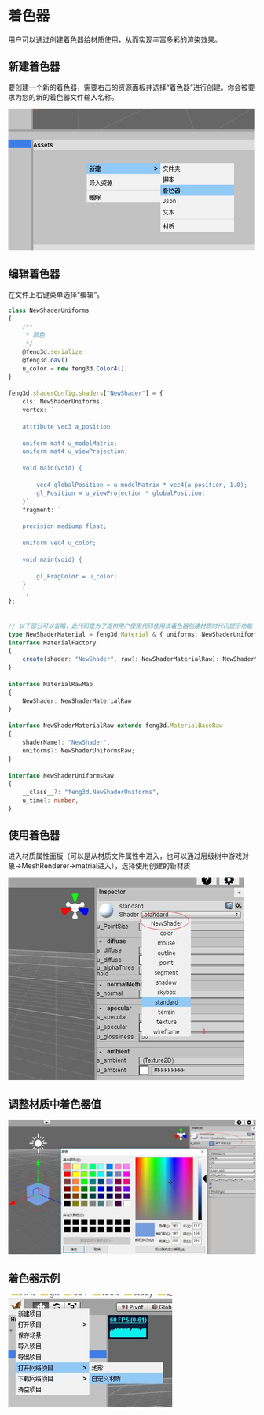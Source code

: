# 着色器

用户可以通过创建着色器给材质使用，从而实现丰富多彩的渲染效果。

## 新建着色器

要创建一个新的着色器，需要右击的资源面板并选择“着色器”进行创建。你会被要求为您的新的着色器文件输入名称。

![新建着色器](../_images/createshader.png)

## 编辑着色器

在文件上右键菜单选择“编辑”。

```typescript
class NewShaderUniforms
{
    /** 
     * 颜色 
     */
    @feng3d.serialize
    @feng3d.oav()
    u_color = new feng3d.Color4();
}

feng3d.shaderConfig.shaders["NewShader"] = {
    cls: NewShaderUniforms,
    vertex: `
    
    attribute vec3 a_position;
    
    uniform mat4 u_modelMatrix;
    uniform mat4 u_viewProjection;
    
    void main(void) {
    
        vec4 globalPosition = u_modelMatrix * vec4(a_position, 1.0);
        gl_Position = u_viewProjection * globalPosition;
    }`,
    fragment: `
    
    precision mediump float;
    
    uniform vec4 u_color;
    
    void main(void) {
        
        gl_FragColor = u_color;
    }
    `,
};


// 以下部分可以省略，此代码是为了提供用户使用代码使用该着色器创建材质时代码提示功能
type NewShaderMaterial = feng3d.Material & { uniforms: NewShaderUniforms; };
interface MaterialFactory
{
    create(shader: "NewShader", raw?: NewShaderMaterialRaw): NewShaderMaterial;
}

interface MaterialRawMap
{
    NewShader: NewShaderMaterialRaw
}

interface NewShaderMaterialRaw extends feng3d.MaterialBaseRaw
{
    shaderName?: "NewShader",
    uniforms?: NewShaderUniformsRaw;
}

interface NewShaderUniformsRaw
{
    __class__?: "feng3d.NewShaderUniforms",
    u_time?: number,
}
```

## 使用着色器

进入材质属性面板（可以是从材质文件属性中进入，也可以通过层级树中游戏对象->MeshRenderer->matrial进入），选择使用创建的新材质

![新建着色器](../_images/useshader.jpg)

## 调整材质中着色器值

![新建着色器](../_images/editshaderattr.jpg)

## 着色器示例

![新建着色器](../_images/shaderexample.jpg)
